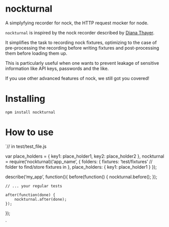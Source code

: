 # nockturnal
A simplyfying recorder for nock, the HTTP request mocker for node.

`nockturnal` is inspired by the nock recorder described by 
[Diana Thayer](https://orchestrate.io/blog/2014/06/13/how-to-test-code-that-uses-http-apis-using-node-js-mocha-and-nock/).

It simplifies the task to recording nock fixtures, optimizing to the case of pre-processing
the recording before writing fixtures and post-processing them before loading them up.

This is particularly useful when one wants to prevent leakage of sensitive information
like API keys, passwords and the like.

If you use other advanced features of nock, we still got you covered!


# Installing

`npm install nockturnal`

# How to use

`// in test/test_file.js

var place_holders = {
        key1: place_holder1,
        key2: place_holder2
    },
    nockturnal = require(‘nockturnal)(‘app_name’, {
        folders: {
            fixtures: ‘test/fixtures’ // folder to find/store fixtures in
        },
        place_holders: {
            key1: place_holder1
        }
    });

describe(‘my_app’, function(){
    before(function() {
        nockturnal.before();
    });

    // ... your regular tests

    after(function(done) {
        nockturnal.after(done);
    });
});

`


